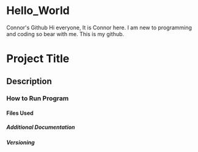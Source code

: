 # Hello_World
Connor's Github
Hi everyone, It is Connor here. I am new to programming and coding so bear with me. This is my github.

# **Project Title**
## **Description**
### **How to Run Program**
#### **Files Used**
##### **Additional Documentation** 
###### **Versioning** 
